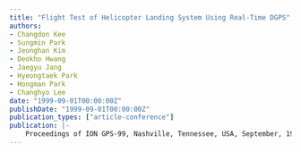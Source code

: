 ```yaml
---
title: "Flight Test of Helicopter Landing System Using Real-Time DGPS"
authors:
- Changdon Kee
- Sungmin Park
- Jeonghan Kim
- Deokho Hwang
- Jaegyu Jang
- Hyeongtaek Park
- Hongman Park
- Changhyo Lee
date: "1999-09-01T00:00:00Z"
publishDate: "1999-09-01T00:00:00Z"
publication_types: ["article-conference"]
publication: |-
    Proceedings of ION GPS-99, Nashville, Tennessee, USA, September, 1999
---
```

